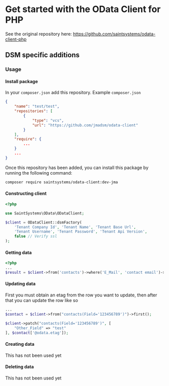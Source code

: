 # Get started with the OData Client for PHP

See the original repository here: https://github.com/saintsystems/odata-client-php

## DSM specific additions
### Usage
#### Install package
In your ```composer.json``` add this repository.
Example ```composer.json```
```json
{
    "name": "test/test",
    "repositories": [
        {
            "type": "vcs",
            "url": "https://github.com/jmadsm/odata-client"
        }
    ],
    "require": {
        ...
    }
    ...
}
```

Once this repository has been added, you can install this package by running the following command:
```sh
composer require saintsystems/odata-client:dev-jma
```

#### Constructing client
```php
<?php

use SaintSystems\OData\ODataClient;

$client = ODataClient::dsmFactory(
	'Tenant Company Id', 'Tenant Name', 'Tenant Base Url',
	'Tenant Username', 'Tenant Password', 'Tenant Api Version',
	false // Verify ssl
);
```

#### Getting data
```php
<?php
...
$result = $client->from('contacts')->where('E_Mail', 'contact email')->get();
```

#### Updating data
First you must obtain an etag from the row you want to update, then after that you can update the row like so
```php
...
$contact = $client->from("contacts(Field='123456789')")->first();

$client->patch("contacts(Field='123456789')", [
	"Other_Field" => "test"
], $contact['@odata.etag']);
```

#### Creating data
This has not been used yet

#### Deleting data
This has not been used yet
